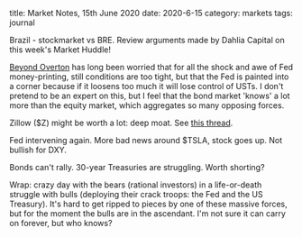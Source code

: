 title: Market Notes, 15th June 2020
date: 2020-6-15
category: markets
tags: journal

Brazil - stockmarket vs BRE. Review arguments made by Dahlia Capital on this week's Market Huddle!

[Beyond Overton](https://beyondoverton.com/2020/06/08/liquidity-down-equities-up-fed-around-the-corner/) has long been worried that for all the shock and awe of Fed money-printing, still conditions are too tight,
but that the Fed is painted into a corner because if it loosens too much it will lose control of USTs. 
I don't pretend to be an expert on this, but I feel that the bond market 'knows' a lot more than the equity market,
which aggregates so many opposing forces.

Zillow ($Z) might be worth a lot: deep moat. See [this thread](https://twitter.com/guessworkinvest/status/1272593240949063680).

Fed intervening again.  More bad news around $TSLA, stock goes up. Not bullish for DXY.

Bonds can't rally. 30-year Treasuries are struggling. Worth shorting?

Wrap: crazy day with the bears (rational investors) in a life-or-death struggle with bulls (deploying their crack troops: the Fed and the US Treasury). 
It's hard to get ripped to pieces by one of these massive forces, but for the moment the bulls are in the ascendant. 
I'm not sure it can carry on forever, but who knows?

